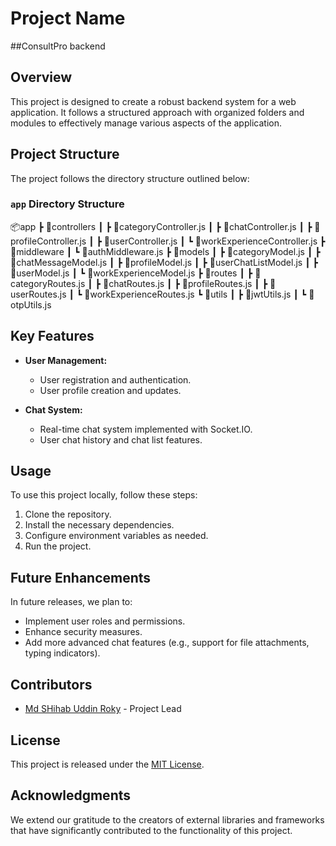 # Project Name
##ConsultPro backend
## Overview

This project is designed to create a robust backend system for a web application. It follows a structured approach with organized folders and modules to effectively manage various aspects of the application.

## Project Structure

The project follows the directory structure outlined below:

### `app` Directory Structure

📦app
 ┣ 📂controllers
 ┃ ┣ 📜categoryController.js
 ┃ ┣ 📜chatController.js
 ┃ ┣ 📜profileController.js
 ┃ ┣ 📜userController.js
 ┃ ┗ 📜workExperienceController.js
 ┣ 📂middleware
 ┃ ┗ 📜authMiddleware.js
 ┣ 📂models
 ┃ ┣ 📜categoryModel.js
 ┃ ┣ 📜chatMessageModel.js
 ┃ ┣ 📜profileModel.js
 ┃ ┣ 📜userChatListModel.js
 ┃ ┣ 📜userModel.js
 ┃ ┗ 📜workExperienceModel.js
 ┣ 📂routes
 ┃ ┣ 📜categoryRoutes.js
 ┃ ┣ 📜chatRoutes.js
 ┃ ┣ 📜profileRoutes.js
 ┃ ┣ 📜userRoutes.js
 ┃ ┗ 📜workExperienceRoutes.js
 ┗ 📂utils
 ┃ ┣ 📜jwtUtils.js
 ┃ ┗ 📜otpUtils.js



## Key Features

- **User Management:**
  - User registration and authentication.
  - User profile creation and updates.

- **Chat System:**
  - Real-time chat system implemented with Socket.IO.
  - User chat history and chat list features.

## Usage

To use this project locally, follow these steps:

1. Clone the repository.
2. Install the necessary dependencies.
3. Configure environment variables as needed.
4. Run the project.

## Future Enhancements

In future releases, we plan to:

- Implement user roles and permissions.
- Enhance security measures.
- Add more advanced chat features (e.g., support for file attachments, typing indicators).

## Contributors

- [Md SHihab Uddin Roky](https://github.com/mdshihabuddinroky) - Project Lead

## License

This project is released under the [MIT License](LICENSE).

## Acknowledgments

We extend our gratitude to the creators of external libraries and frameworks that have significantly contributed to the functionality of this project.



